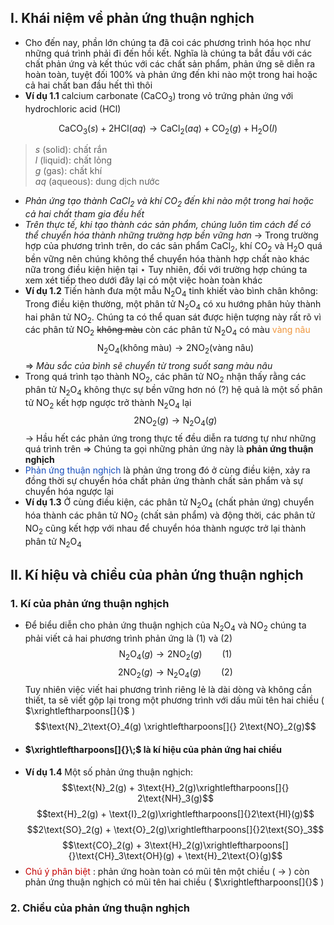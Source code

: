 ## I. Khái niệm về phản ứng thuận nghịch
- Cho đến nay, phần lớn chúng ta đã coi các phương trình hóa học như những quá trình phải đi đến hồi kết. Nghĩa là chúng ta bắt đầu với các chất phản ứng và kết thúc với các chất sản phẩm, phản ứng sẽ diễn ra hoàn toàn, tuyệt đối 100% và phản ứng đến khi nào một trong hai hoặc cả hai chất ban đầu hết thì thôi
- **Ví dụ 1.1** calcium carbonate ($\text{CaCO}_3$) trong vỏ trứng phản ứng với hydrochloric acid ($\text{HCl}$)

$$\text{CaCO}_3{(s)} + \text{2HCl}(aq) \longrightarrow \text{CaCl}_2(aq) + \text{CO}_2(g) + \text{H}_2\text{O}(l)$$
> $s$ (solid): chất rắn<br>$l$ (liquid): chất lỏng<br>$g$ (gas): chất khí<br>$aq$ (aqueous): dung dịch nước

- *Phản ứng tạo thành $CaCl_2$ và khí $CO_2$ đến khi nào một trong hai hoặc cả hai chất tham gia đều hết*
- *Trên thực tế, khi tạo thành các sản phẩm, chúng luôn tìm cách để có thể chuyển hóa thành những trường hợp bền vững hơn*
$\rightarrow$ Trong trường hợp của phương trình trên, do các sản phẩm $\text{CaCl}_2$, khí $\text{CO}_2$ và $\text{H}_2\text{O}$ quá bền vững nên chúng không thể chuyển hóa thành hợp chất nào khác nữa trong điều kiện hiện tại
$\star$ Tuy nhiên, đối với trường hợp chúng ta xem xét tiếp theo dưới đây lại có một việc hoàn toàn khác
- **Ví dụ 1.2** Tiến hành đưa một mẫu $\text{N}_2\text{O}_4$ tinh khiết vào bình chân không:
Trong điều kiện thường, một phân tử $\text{N}_2\text{O}_4$ có xu hướng phân hủy thành hai phân tử $\text{NO}_2$. Chúng ta có thể quan sát được hiện tượng này rất rõ vì các phân tử $\text{NO}_2$ ~~không màu~~ còn các phân tử $\text{N}_2\text{O}_4$ có màu <span style="color:#f0963c">vàng nâu</span>
$$\text{N}_2\text{O}_4 \text{(không màu)} \longrightarrow 2\text{NO}_2 \text{(vàng nâu)}$$
$\Rightarrow$ *Màu sắc của bình sẽ chuyển từ trong suốt sang màu nâu*
- Trong quá trình tạo thành $\text{NO}_2$, các phân tử $\text{NO}_2$ nhận thấy rằng các phân tử $\text{N}_2\text{O}_4$ không thực sự bền vững hơn nó (?) hệ quả là một số phân tử $\text{NO}_2$ kết hợp ngược trở  thành $\text{N}_2\text{O}_4$ lại
$$2\text{NO}_2(g) \longrightarrow \text{N}_2\text{O}_4(g)$$
$\rightarrow$ Hầu hết các phản ứng trong thực tế đều diễn ra tương tự như những quá trình trên
$\Rightarrow$ Chúng ta gọi những phản ứng này là **phản ứng thuận nghịch**
- <span style="color:#154dbd">Phản ứng thuận nghịch</span> là phản ứng trong đó ở cùng điều kiện, xảy ra đồng thời sự chuyển hóa chất phản ứng thành chất sản phẩm và sự chuyển hóa ngược lại
- **Ví dụ 1.3** Ở cùng điều kiện, các phân tử $\text{N}_2\text{O}_4$ (chất phản ứng) chuyển hóa thành các phân tử $\text{NO}_2$ (chất sản phẩm) và động thời, các phân tử $\text{NO}_2$ cũng kết hợp với nhau để chuyển hóa thành ngược trở lại thành phân tử $\text{N}_2\text{O}_4$
## II. Kí hiệu và chiều của phản ứng thuận nghịch
### 1. Kí của phản ứng thuận nghịch
- Để biểu diễn cho phản ứng thuận nghịch của $\text{N}_2\text{O}_4$ và $\text{NO}_2$ chúng ta phải viết cả hai phương trình phản ứng là (1) và (2)
$$\text{N}_2\text{O}_4(g) \longrightarrow 2\text{NO}_2(g)\qquad\text{(1)}$$$$2\text{NO}_2(g) \longrightarrow \text{N}_2\text{O}_4(g)\qquad\text{(2)}$$
Tuy nhiên việc viết hai phương trình riêng lẻ là dài dòng và không cần thiết, ta sẽ viết gộp lại trong một phương trình với dấu mũi tên hai chiều ( $\xrightleftharpoons[]{}$ )
$$\text{N}_2\text{O}_4(g) \xrightleftharpoons[]{} 2\text{NO}_2(g)$$
- #### $\xrightleftharpoons[]{}\;$ là kí hiệu của phản ứng hai chiều
- **Ví dụ 1.4** Một số phản ứng thuận nghịch:
$$\text{N}_2(g) + 3\text{H}_2(g)\xrightleftharpoons[]{} 2\text{NH}_3(g)$$$$text{H}_2(g) + \text{I}_2(g)\xrightleftharpoons[]{}2\text{HI}(g)$$$$2\text{SO}_2(g) + \text{O}_2(g)\xrightleftharpoons[]{}2\text{SO}_3$$$$\text{CO}_2(g) + 3\text{H}_2(g)\xrightleftharpoons[]{}\text{CH}_3\text{OH}(g) + \text{H}_2\text{O}(g)$$
- <span style="color:#c40000">Chú ý phân biệt</span> : phản ứng hoàn toàn có mũi tên một chiều ( $\longrightarrow$ ) còn phản ứng thuận nghịch có mũi tên hai chiều ( $\xrightleftharpoons[]{}$ )
### 2. Chiều của phản ứng thuận nghịch
